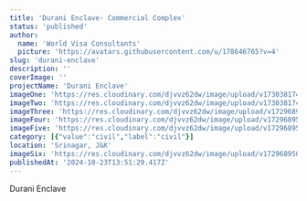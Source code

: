 ```yaml
---
title: 'Durani Enclave- Commercial Complex'
status: 'published'
author:
  name: 'World Visa Consultants'
  picture: 'https://avatars.githubusercontent.com/u/178646765?v=4'
slug: 'durani-enclave'
description: ''
coverImage: ''
projectName: 'Durani Enclave'
imageOne: 'https://res.cloudinary.com/djvvz62dw/image/upload/v1730381747/greywall/projects/Durani%20Enclave/1_gspebp.jpg'
imageTwo: 'https://res.cloudinary.com/djvvz62dw/image/upload/v1730381746/greywall/projects/Durani%20Enclave/2_yv6xcl.jpg'
imageThree: 'https://res.cloudinary.com/djvvz62dw/image/upload/v1729689503/greywall/projects/Durani%20Enclave/image2_frz5et.webp'
imageFour: 'https://res.cloudinary.com/djvvz62dw/image/upload/v1729689501/greywall/projects/Durani%20Enclave/image1_iayzkm.webp'
imageFive: 'https://res.cloudinary.com/djvvz62dw/image/upload/v1729689504/greywall/projects/Durani%20Enclave/image4_qfvgly.webp'
category: [{"value":"civil","label":"civil"}]
location: 'Srinagar, J&K'
imageSix: 'https://res.cloudinary.com/djvvz62dw/image/upload/v1729689502/greywall/projects/Durani%20Enclave/image3_apd0vt.webp'
publishedAt: '2024-10-23T13:51:29.417Z'
---
```


Durani Enclave
